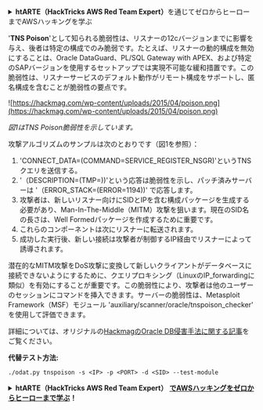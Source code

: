 <details>

<summary><strong>htARTE（HackTricks AWS Red Team Expert）</strong>を通じてゼロからヒーローまでAWSハッキングを学ぶ</summary>

HackTricksをサポートする他の方法：

- **HackTricksで企業を宣伝したい**または**HackTricksをPDFでダウンロードしたい**場合は、[**SUBSCRIPTION PLANS**](https://github.com/sponsors/carlospolop)をチェックしてください！
- [**公式PEASS＆HackTricksスワッグ**](https://peass.creator-spring.com)を入手する
- [**The PEASS Family**](https://opensea.io/collection/the-peass-family)を発見し、独占的な[**NFTs**](https://opensea.io/collection/the-peass-family)のコレクションを見つける
- **💬 [Discordグループ](https://discord.gg/hRep4RUj7f)**に参加するか、[telegramグループ](https://t.me/peass)に参加するか、**Twitter** 🐦 [**@carlospolopm**](https://twitter.com/carlospolopm)をフォローする
- **ハッキングトリックを共有するために、[HackTricks](https://github.com/carlospolop/hacktricks)と[HackTricks Cloud](https://github.com/carlospolop/hacktricks-cloud)のGitHubリポジトリにPRを提出する**

</details>


'**TNS Poison**'として知られる脆弱性は、リスナーの12cバージョンまでに影響を与え、後者は特定の構成でのみ脆弱です。たとえば、リスナーの動的構成を無効にすることは、Oracle DataGuard、PL/SQL Gateway with APEX、および特定のSAPバージョンを使用するセットアップでは実現不可能な緩和措置です。この脆弱性は、リスナーサービスのデフォルト動作がリモート構成をサポートし、匿名構成を含むことが脆弱性の要点です。

![https://hackmag.com/wp-content/uploads/2015/04/poison.png](https://hackmag.com/wp-content/uploads/2015/04/poison.png)

*図1はTNS Poison脆弱性を示しています。*

攻撃アルゴリズムのサンプルは次のとおりです（図1を参照）：

1. 'CONNECT_DATA=(COMMAND=SERVICE_REGISTER_NSGR)'というTNSクエリを送信する。
2. '（DESCRIPTION=(TMP=))'という応答は脆弱性を示し、パッチ済みサーバーは '（ERROR_STACK=(ERROR=1194))' で応答します。
3. 攻撃者は、新しいリスナー向けにSIDとIPを含む構成パッケージを生成する必要があり、Man-In-The-Middle（MITM）攻撃を狙います。現在のSID名の長さは、Well Formedパッケージを作成するために重要です。
4. これらのコンポーネントは次にリスナーに転送されます。
5. 成功した実行後、新しい接続は攻撃者が制御するIP経由でリスナーによって誘導されます。

潜在的なMITM攻撃をDoS攻撃に変換して新しいクライアントがデータベースに接続できないようにするために、クエリプロキシング（LinuxのIP_forwardingに類似）を有効にすることが重要です。この脆弱性により、攻撃者は他のユーザーのセッションにコマンドを挿入できます。サーバーの脆弱性は、Metasploit Framework（MSF）モジュール 'auxiliary/scanner/oracle/tnspoison_checker' を使用して評価できます。

詳細については、オリジナルの[HackmagのOracle DB侵害手法に関する記事](https://hackmag.com/uncategorized/looking-into-methods-to-penetrate-oracle-db/)をご覧ください。

**代替テスト方法:**
```text
./odat.py tnspoison -s <IP> -p <PORT> -d <SID> --test-module
```
<details>

<summary><strong>htARTE（HackTricks AWS Red Team Expert）</strong> <a href="https://training.hacktricks.xyz/courses/arte"><strong>でAWSハッキングをゼロからヒーローまで学ぶ</strong></a><strong>！</strong></summary>

HackTricksをサポートする他の方法：

* **HackTricksで企業を宣伝したい**または**HackTricksをPDFでダウンロードしたい**場合は、[**SUBSCRIPTION PLANS**](https://github.com/sponsors/carlospolop)をチェックしてください！
* [**公式PEASS＆HackTricksスワッグ**](https://peass.creator-spring.com)を入手する
* [**The PEASS Family**](https://opensea.io/collection/the-peass-family)を発見し、独占的な[**NFTs**](https://opensea.io/collection/the-peass-family)コレクションを見る
* 💬 [**Discordグループ**](https://discord.gg/hRep4RUj7f)または[**telegramグループ**](https://t.me/peass)に**参加**するか、**Twitter** 🐦 [**@carlospolopm**](https://twitter.com/carlospolopm)を**フォロー**する
* **ハッキングトリックを共有するためにPRを** [**HackTricks**](https://github.com/carlospolop/hacktricks) **および** [**HackTricks Cloud**](https://github.com/carlospolop/hacktricks-cloud) **のGitHubリポジトリに提出してください。**

</details>
